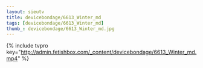```yaml
--- 
layout: sieutv
title: devicebondage/6613_Winter_md
tags: [devicebondage/6613_Winter_md]
thumb_: devicebondage/6613_Winter_md.jpg
---
```

{% include tvpro key="http://admin.fetishbox.com/_content/devicebondage/6613_Winter_md.mp4" %} 
